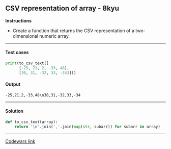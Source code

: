 ## CSV representation of array - 8kyu

**Instructions**

- Create a function that returns the CSV representation of a two-dimensional numeric array.

---

#### Test cases

```python
print(to_csv_text([
      [-25, 21, 2, -33, 48],
      [30, 31, -32, 33, -34]]))
```

#### Output 

```
-25,21,2,-33,48\n30,31,-32,33,-34
```

---

#### Solution

```python
def to_csv_text(array):
    return '\n'.join(','.join(map(str, subarr)) for subarr in array)
```

---

[Codewars link](https://www.codewars.com/kata/5a34af40e1ce0eb1f5000036)
